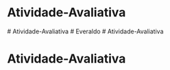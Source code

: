 # Atividade-Avaliativa
#   A t i v i d a d e - A v a l i a t i v a  
 #   E v e r a l d o  
 # Atividade-Avaliativa
# Atividade-Avaliativa
